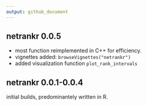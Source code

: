 ```yaml
---
output: github_document
---
```


## netrankr 0.0.5

* most function reimplemented in C++ for efficiency. 
* vignettes added: `browseVignettes("netrankr")`
* added visualization function `plot_rank_intervals`


## netrankr 0.0.1-0.0.4

initial builds, predominantely written in R.

